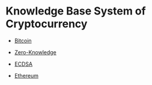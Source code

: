 # Knowledge Base System of Cryptocurrency


* [Bitcoin](bitcoin.md)

* [Zero-Knowledge](Zero-Knowledge.md)

* [ECDSA](ECDSA.md)
* [Ethereum](ethereum.md)